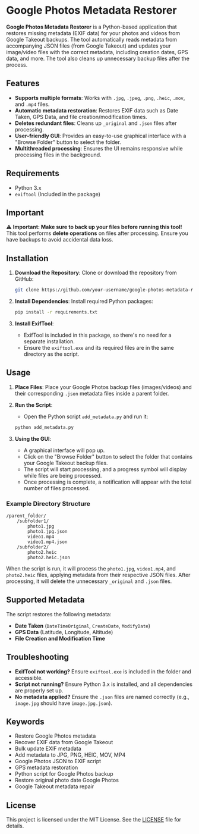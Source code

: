 
# Google Photos Metadata Restorer

**Google Photos Metadata Restorer** is a Python-based application that restores missing metadata (EXIF data) for your photos and videos from Google Takeout backups. The tool automatically reads metadata from accompanying JSON files (from Google Takeout) and updates your image/video files with the correct metadata, including creation dates, GPS data, and more. The tool also cleans up unnecessary backup files after the process.

## Features

- **Supports multiple formats**: Works with `.jpg`, `.jpeg`, `.png`, `.heic`, `.mov`, and `.mp4` files.
- **Automatic metadata restoration**: Restores EXIF data such as Date Taken, GPS Data, and file creation/modification times.
- **Deletes redundant files**: Cleans up `_original` and `.json` files after processing.
- **User-friendly GUI**: Provides an easy-to-use graphical interface with a "Browse Folder" button to select the folder.
- **Multithreaded processing**: Ensures the UI remains responsive while processing files in the background.
  
## Requirements

- Python 3.x
- `exiftool` (Included in the package)
  
## Important

⚠️ **Important: Make sure to back up your files before running this tool!**  
This tool performs **delete operations** on files after processing. Ensure you have backups to avoid accidental data loss.

## Installation

1. **Download the Repository**: 
   Clone or download the repository from GitHub:
   ```bash
   git clone https://github.com/your-username/google-photos-metadata-restorer.git
   ```
   
2. **Install Dependencies**:
   Install required Python packages:
   ```bash
   pip install -r requirements.txt
   ```

3. **Install ExifTool**:
   - ExifTool is included in this package, so there's no need for a separate installation.
   - Ensure the `exiftool.exe` and its required files are in the same directory as the script.

## Usage

1. **Place Files**: Place your Google Photos backup files (images/videos) and their corresponding `.json` metadata files inside a parent folder.
2. **Run the Script**:
   - Open the Python script `add_metadata.py` and run it:
   ```bash
   python add_metadata.py
   ```

3. **Using the GUI**:
   - A graphical interface will pop up.
   - Click on the "Browse Folder" button to select the folder that contains your Google Takeout backup files.
   - The script will start processing, and a progress symbol will display while files are being processed.
   - Once processing is complete, a notification will appear with the total number of files processed.

### Example Directory Structure

```
/parent_folder/
    /subfolder1/
        photo1.jpg
        photo1.jpg.json
        video1.mp4
        video1.mp4.json
    /subfolder2/
        photo2.heic
        photo2.heic.json
```

When the script is run, it will process the `photo1.jpg`, `video1.mp4`, and `photo2.heic` files, applying metadata from their respective JSON files. After processing, it will delete the unnecessary `_original` and `.json` files.

## Supported Metadata

The script restores the following metadata:

- **Date Taken** (`DateTimeOriginal`, `CreateDate`, `ModifyDate`)
- **GPS Data** (Latitude, Longitude, Altitude)
- **File Creation and Modification Time**

## Troubleshooting

- **ExifTool not working?** Ensure `exiftool.exe` is included in the folder and accessible.
- **Script not running?** Ensure Python 3.x is installed, and all dependencies are properly set up.
- **No metadata applied?** Ensure the `.json` files are named correctly (e.g., `image.jpg` should have `image.jpg.json`).

## Keywords

- Restore Google Photos metadata
- Recover EXIF data from Google Takeout
- Bulk update EXIF metadata
- Add metadata to JPG, PNG, HEIC, MOV, MP4
- Google Photos JSON to EXIF script
- GPS metadata restoration
- Python script for Google Photos backup
- Restore original photo date Google Photos
- Google Takeout metadata repair

## License

This project is licensed under the MIT License. See the [LICENSE](./LICENSE) file for details.
